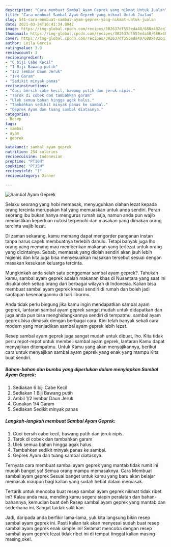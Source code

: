 ```yaml
---
description: "Cara membuat Sambal Ayam Geprek yang nikmat Untuk Jualan"
title: "Cara membuat Sambal Ayam Geprek yang nikmat Untuk Jualan"
slug: 541-cara-membuat-sambal-ayam-geprek-yang-nikmat-untuk-jualan
date: 2021-03-24T16:41:34.894Z
image: https://img-global.cpcdn.com/recipes/302637df553eda40/680x482cq70/sambal-ayam-geprek-foto-resep-utama.jpg
thumbnail: https://img-global.cpcdn.com/recipes/302637df553eda40/680x482cq70/sambal-ayam-geprek-foto-resep-utama.jpg
cover: https://img-global.cpcdn.com/recipes/302637df553eda40/680x482cq70/sambal-ayam-geprek-foto-resep-utama.jpg
author: Leila Garcia
ratingvalue: 3.9
reviewcount: 3
recipeingredient:
- "6 biji Cabe Kecil"
- "1 Biji Bawang putih"
- "1/2 lembar Daun Jeruk"
- "1/4 Garam"
- "Sedikit minyak panas"
recipeinstructions:
- "Cuci bersih cabe kecil, bawang putih dan jeruk nipis."
- "Tarok di cobek dan tambahkan garam"
- "Ulek semua bahan hingga agak halus."
- "Tambahkan sedikit minyak panas ke sambal."
- "Geprek Ayam dan tuang sambal diatasnya."
categories:
- Resep
tags:
- sambal
- ayam
- geprek

katakunci: sambal ayam geprek 
nutrition: 254 calories
recipecuisine: Indonesian
preptime: "PT16M"
cooktime: "PT35M"
recipeyield: "1"
recipecategory: Dinner

---
```



![Sambal Ayam Geprek](https://img-global.cpcdn.com/recipes/302637df553eda40/680x482cq70/sambal-ayam-geprek-foto-resep-utama.jpg)

Selaku seorang yang hobi memasak, menyuguhkan olahan lezat kepada orang tercinta merupakan hal yang memuaskan untuk anda sendiri. Peran seorang ibu bukan hanya mengurus rumah saja, namun anda pun wajib memastikan keperluan nutrisi terpenuhi dan masakan yang dimakan orang tercinta wajib lezat.

Di zaman  sekarang, kamu memang dapat mengorder panganan instan tanpa harus capek membuatnya terlebih dahulu. Tetapi banyak juga lho orang yang memang mau memberikan makanan yang terlezat untuk orang yang dicintainya. Sebab, memasak yang diolah sendiri akan jauh lebih higienis dan kita juga bisa menyesuaikan masakan tersebut sesuai dengan masakan kesukaan keluarga tercinta. 



Mungkinkah anda salah satu penggemar sambal ayam geprek?. Tahukah kamu, sambal ayam geprek adalah makanan khas di Nusantara yang saat ini disukai oleh setiap orang dari berbagai wilayah di Indonesia. Kalian bisa membuat sambal ayam geprek kreasi sendiri di rumah dan boleh jadi santapan kesenanganmu di hari liburmu.

Anda tidak perlu bingung jika kamu ingin mendapatkan sambal ayam geprek, lantaran sambal ayam geprek sangat mudah untuk didapatkan dan juga anda pun bisa menghidangkannya sendiri di tempatmu. sambal ayam geprek bisa dimasak dengan berbagai cara. Kini telah banyak sekali cara modern yang menjadikan sambal ayam geprek lebih lezat.

Resep sambal ayam geprek juga sangat mudah untuk dibuat, lho. Kita tidak perlu repot-repot untuk membeli sambal ayam geprek, lantaran Kamu dapat menyajikan ditempatmu. Untuk Kamu yang akan menyajikannya, berikut cara untuk menyajikan sambal ayam geprek yang enak yang mampu Kita buat sendiri.

<!--inarticleads1-->

##### Bahan-bahan dan bumbu yang diperlukan dalam menyiapkan Sambal Ayam Geprek:

1. Sediakan 6 biji Cabe Kecil
1. Sediakan 1 Biji Bawang putih
1. Ambil 1/2 lembar Daun Jeruk
1. Gunakan 1/4 Garam
1. Sediakan Sedikit minyak panas




<!--inarticleads2-->

##### Langkah-langkah membuat Sambal Ayam Geprek:

1. Cuci bersih cabe kecil, bawang putih dan jeruk nipis.
1. Tarok di cobek dan tambahkan garam
1. Ulek semua bahan hingga agak halus.
1. Tambahkan sedikit minyak panas ke sambal.
1. Geprek Ayam dan tuang sambal diatasnya.




Ternyata cara membuat sambal ayam geprek yang mantab tidak rumit ini mudah banget ya! Semua orang mampu memasaknya. Cara Membuat sambal ayam geprek Sesuai banget untuk kamu yang baru akan belajar memasak maupun bagi kalian yang sudah hebat dalam memasak.

Tertarik untuk mencoba buat resep sambal ayam geprek nikmat tidak ribet ini? Kalau anda mau, mending kamu segera siapin peralatan dan bahan-bahannya, kemudian buat deh Resep sambal ayam geprek yang mantab dan sederhana ini. Sangat taidak sulit kan. 

Jadi, daripada anda berfikir lama-lama, yuk kita langsung bikin resep sambal ayam geprek ini. Pasti kalian tak akan menyesal sudah buat resep sambal ayam geprek enak simple ini! Selamat mencoba dengan resep sambal ayam geprek lezat tidak ribet ini di tempat tinggal kalian masing-masing,oke!.

